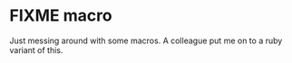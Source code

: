 # FIXME macro

Just messing around with some macros. A colleague put me on to a ruby variant of this.
